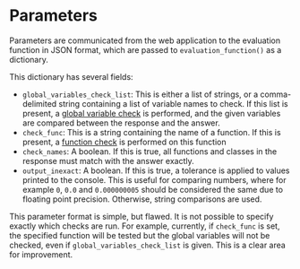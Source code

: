 # Parameters

Parameters are communicated from the web application to the evaluation function in JSON format,
which are passed to `evaluation_function()` as a dictionary.

This dictionary has several fields:

- `global_variables_check_list`: This is either a list of strings, or a comma-delimited string
  containing a list of variable names to check. If this list is present, a
  [global variable check](variable_content.md) is performed, and the given variables are compared
  between the response and the answer.
- `check_func`: This is a string containing the name of a function. If this is present,
  a [function check](functions.md) is performed on this function
- `check_names`: A boolean. If this is true, all functions and classes in the response must
  match with the answer exactly.
- `output_inexact`: A boolean. If this is true, a tolerance is applied to values printed to the
  console. This is useful for comparing numbers, where for example `0`, `0.0` and `0.000000005`
  should be considered the same due to floating point precision. Otherwise, string comparisons
  are used.

This parameter format is simple, but flawed. It is not possible to specify exactly which checks
are run. For example, currently, if `check_func` is set, the specified function will be tested
but the global variables will not be checked, even if `global_variables_check_list` is given.
This is a clear area for improvement.
